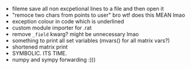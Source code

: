 - fileme save all non excpetional lines to a file and then open it
- "remoce two chars from points to user" bro wtf does this MEAN lmao
- exception colour in code which is underlined
- custom module importer for .rat
- remove `_field` kwarg? might be unnecessary lmao
- something to print all set variables (mvars() for all matrix vars?)
- shortened matrix print
- SYMBOLIC. ITS TIME.
- numpy and sympy forwarding :)))
